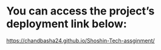 # You can access the project’s deployment link below:
https://chandbasha24.github.io/Shoshin-Tech-assginment/


